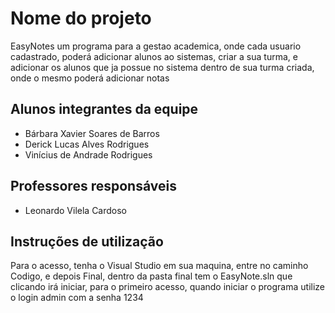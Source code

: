 # Nome do projeto
EasyNotes um programa para a gestao academica, onde cada usuario cadastrado, poderá adicionar alunos ao sistemas, criar a sua turma, e adicionar os alunos que ja possue no sistema dentro de sua turma criada, onde o mesmo poderá adicionar notas 

## Alunos integrantes da equipe

* Bárbara Xavier Soares de Barros
* Derick Lucas Alves Rodrigues
* Vinícius de Andrade Rodrigues

## Professores responsáveis

* Leonardo Vilela Cardoso


## Instruções de utilização

Para o acesso, tenha o Visual Studio em sua maquina, entre no caminho Codigo, e depois Final, dentro da pasta final tem o EasyNote.sln que clicando irá iniciar, para o primeiro acesso, quando iniciar o programa utilize o login admin com a senha 1234
